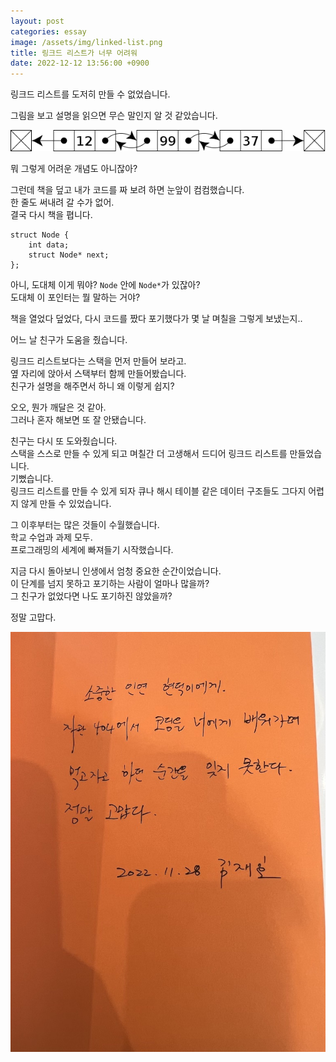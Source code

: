 ```yaml
---
layout: post
categories: essay
image: /assets/img/linked-list.png
title: 링크드 리스트가 너무 어려워
date: 2022-12-12 13:56:00 +0900
---
```


링크드 리스트를 도저히 만들 수 없었습니다.

그림을 보고 설명을 읽으면 무슨 말인지 알 것 같았습니다.

![링크드 리스트](/assets/img/linked-list.png)  

뭐 그렇게 어려운 개념도 아니잖아?

그런데 책을 덮고 내가 코드를 짜 보려 하면 눈앞이 컴컴했습니다.  
한 줄도 써내려 갈 수가 없어.  
결국 다시 책을 폅니다.

```
struct Node {
    int data;
    struct Node* next;
};
```

아니, 도대체 이게 뭐야? `Node` 안에 `Node*`가 있잖아?  
도대체 이 포인터는 뭘 말하는 거야?

책을 열었다 덮었다, 다시 코드를 짰다 포기했다가 몇 날 며칠을 그렇게 보냈는지..

어느 날 친구가 도움을 줬습니다.

링크드 리스트보다는 스택을 먼저 만들어 보라고.  
옆 자리에 앉아서 스택부터 함께 만들어봤습니다.  
친구가 설명을 해주면서 하니 왜 이렇게 쉽지?

오오, 뭔가 깨달은 것 같아.  
그러나 혼자 해보면 또 잘 안됐습니다.

친구는 다시 또 도와줬습니다.  
스택을 스스로 만들 수 있게 되고 며칠간 더 고생해서 드디어 링크드 리스트를 만들었습니다.  
기뻤습니다.  
링크드 리스트를 만들 수 있게 되자 큐나 해시 테이블 같은 데이터 구조들도 그다지 어렵지 않게 만들 수 있었습니다.    

그 이후부터는 많은 것들이 수월했습니다.  
학교 수업과 과제 모두.  
프로그래밍의 세계에 빠져들기 시작했습니다.

지금 다시 돌아보니 인생에서 엄청 중요한 순간이었습니다.  
이 단계를 넘지 못하고 포기하는 사람이 얼마나 많을까?  
그 친구가 없었다면 나도 포기하진 않았을까?

정말 고맙다.

![현덕이에게 편지](/assets/img/biggreat.jpg)